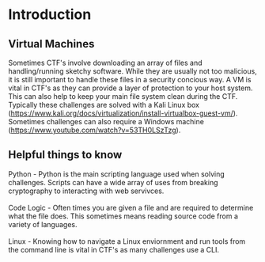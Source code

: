 # Introduction
## Virtual Machines
Sometimes CTF's involve downloading an array of files and handling/running sketchy software. While they are usually not too malicious, it is still important to handle these files in a security concious way. A VM is vital in CTF's as they can provide a layer of protection to your host system. This can also help to keep your main file system clean during the CTF. Typically these challenges are solved with a Kali Linux box (https://www.kali.org/docs/virtualization/install-virtualbox-guest-vm/). Sometimes challenges can also require a Windows machine (https://www.youtube.com/watch?v=53TH0LSzTzg). </br>
## Helpful things to know
Python - Python is the main scripting language used when solving challenges. Scripts can have a wide array of uses from breaking cryptography to interacting with web servivces. </br>
</br>
Code Logic - Often times you are given a file and are required to determine what the file does. This sometimes means reading source code from a variety of languages. </br>
</br>
Linux - Knowing how to navigate a Linux enviornment and run tools from the command line is vital in CTF's as many challenges use a CLI. </br>
